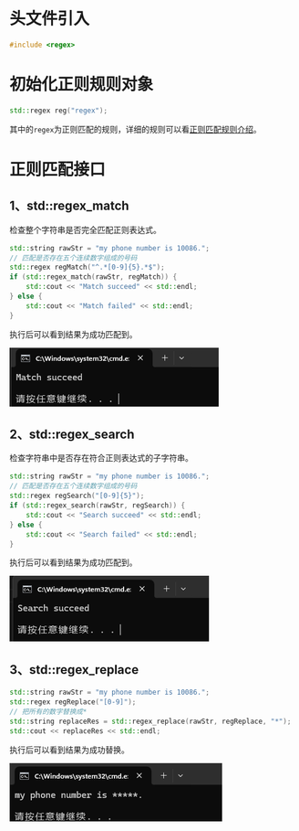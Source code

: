 # 头文件引入

```C++
#include <regex>
```

# 初始化正则规则对象

```C++
std::regex reg("regex");
```

其中的`regex`为正则匹配的规则，详细的规则可以看[正则匹配规则介绍](../../通用知识点/0001、正则表达式.md)。

# 正则匹配接口

## 1、std::regex_match

检查整个字符串是否完全匹配正则表达式。

```C++
std::string rawStr = "my phone number is 10086.";
// 匹配是否存在五个连续数字组成的号码
std::regex regMatch("^.*[0-9]{5}.*$");
if (std::regex_match(rawStr, regMatch)) {
    std::cout << "Match succeed" << std::endl;
} else {
    std::cout << "Match failed" << std::endl;
}
```

执行后可以看到结果为成功匹配到。

![alt text](resource/0007-0001.png)

## 2、std::regex_search

检查字符串中是否存在符合正则表达式的子字符串。

```C++
std::string rawStr = "my phone number is 10086.";
// 匹配是否存在五个连续数字组成的号码
std::regex regSearch("[0-9]{5}");
if (std::regex_search(rawStr, regSearch)) {
    std::cout << "Search succeed" << std::endl;
} else {
    std::cout << "Search failed" << std::endl;
}
```

执行后可以看到结果为成功匹配到。

![alt text](resource/0007-0002.png)

## 3、std::regex_replace

```C++
std::string rawStr = "my phone number is 10086.";
std::regex regReplace("[0-9]");
// 把所有的数字替换成*
std::string replaceRes = std::regex_replace(rawStr, regReplace, "*");
std::cout << replaceRes << std::endl;
```

执行后可以看到结果为成功替换。

![alt text](image.png)